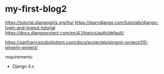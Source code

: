 # my-first-blog2

https://tutorial.djangogirls.org/hu/
https://learndjango.com/tutorials/django-login-and-logout-tutorial
https://docs.djangoproject.com/en/4.1/topics/auth/default/

https://sanfranciscoboljottem.com/docs/projectek/pingvin-project/00-pingvin-project/


requirements:

  * Django 4.x

